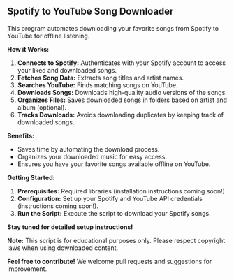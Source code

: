 ## Spotify to YouTube Song Downloader

This program automates downloading your favorite songs from Spotify to YouTube for offline listening. 

**How it Works:**

1. **Connects to Spotify:** Authenticates with your Spotify account to access your liked and downloaded songs.
2. **Fetches Song Data:** Extracts song titles and artist names.
3. **Searches YouTube:** Finds matching songs on YouTube.
4. **Downloads Songs:** Downloads high-quality audio versions of the songs.
5. **Organizes Files:** Saves downloaded songs in folders based on artist and album (optional). 
6. **Tracks Downloads:** Avoids downloading duplicates by keeping track of downloaded songs.

**Benefits:**

* Saves time by automating the download process.
* Organizes your downloaded music for easy access.
* Ensures you have your favorite songs available offline on YouTube.

**Getting Started:**

1. **Prerequisites:** Required libraries (installation instructions coming soon!).
2. **Configuration:** Set up your Spotify and YouTube API credentials (instructions coming soon!).
3. **Run the Script:** Execute the script to download your Spotify songs.

**Stay tuned for detailed setup instructions!**

**Note:** This script is for educational purposes only. Please respect copyright laws when using downloaded content.

**Feel free to contribute!** We welcome pull requests and suggestions for improvement.
